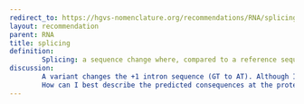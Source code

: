 ```yaml
---
redirect_to: https://hgvs-nomenclature.org/recommendations/RNA/splicing/
layout: recommendation
parent: RNA
title: splicing
definition: 
        Splicing: a sequence change where, compared to a reference sequence, the normal RNA splicing pattern is altered.
discussion:
        A variant changes the +1 intron sequence (GT to AT). Although I did not analyse RNA, I am quite sure that normal splicing is affected. How can I best indicate this?: HGVS recommends to use the format "<b>r.spl</b>" to indicate that RNA was not analysed but splicing is most probably affected. In general the format is used for variants changing the +1, +2, -2 and -1 position of an intron, i.e. affecting the GT splice donor and AG splice acceptor site (excl. GT to GC and GC to GT variants). "<b>r.(spl?)</b>" is frequently used to indicate normal splicing might be affected as a consequence of variants in the first or last nucleotide of an exon, the +3 to +5 intron position (splice donor site) and variants generating a new AG-dinucleotide close to the normal splice acceptor site (AG). See <a href='https://varnomen.HGVS.org/recommendations/uncertain/'><i>Uncertain</i></a>.
        How can I best describe the predicted consequences at the protein level of a variant that most probably affects splicing?: The best format seems to use "p.?", meaning "I do not know what to expect at the protein level".
---
```

